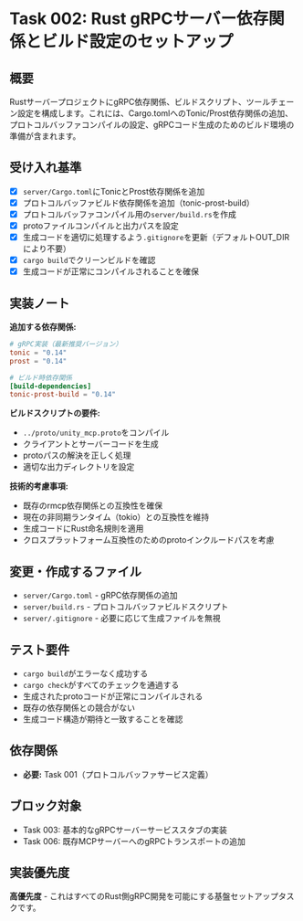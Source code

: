 # Task 002: Rust gRPCサーバー依存関係とビルド設定のセットアップ

## 概要

RustサーバープロジェクトにgRPC依存関係、ビルドスクリプト、ツールチェーン設定を構成します。これには、Cargo.tomlへのTonic/Prost依存関係の追加、プロトコルバッファコンパイルの設定、gRPCコード生成のためのビルド環境の準備が含まれます。

## 受け入れ基準

- [x] `server/Cargo.toml`にTonicとProst依存関係を追加
- [x] プロトコルバッファビルド依存関係を追加（tonic-prost-build）
- [x] プロトコルバッファコンパイル用の`server/build.rs`を作成
- [x] protoファイルコンパイルと出力パスを設定
- [x] 生成コードを適切に処理するよう`.gitignore`を更新（デフォルトOUT_DIRにより不要）
- [x] `cargo build`でクリーンビルドを確認
- [x] 生成コードが正常にコンパイルされることを確保

## 実装ノート

**追加する依存関係:**
```toml
# gRPC実装（最新推奨バージョン）
tonic = "0.14"
prost = "0.14"

# ビルド時依存関係
[build-dependencies]
tonic-prost-build = "0.14"
```

**ビルドスクリプトの要件:**
- `../proto/unity_mcp.proto`をコンパイル
- クライアントとサーバーコードを生成
- protoパスの解決を正しく処理
- 適切な出力ディレクトリを設定

**技術的考慮事項:**
- 既存のrmcp依存関係との互換性を確保
- 現在の非同期ランタイム（tokio）との互換性を維持
- 生成コードにRust命名規則を適用
- クロスプラットフォーム互換性のためのprotoインクルードパスを考慮

## 変更・作成するファイル

- `server/Cargo.toml` - gRPC依存関係の追加
- `server/build.rs` - プロトコルバッファビルドスクリプト
- `server/.gitignore` - 必要に応じて生成ファイルを無視

## テスト要件

- `cargo build`がエラーなく成功する
- `cargo check`がすべてのチェックを通過する
- 生成されたprotoコードが正常にコンパイルされる
- 既存の依存関係との競合がない
- 生成コード構造が期待と一致することを確認

## 依存関係

- **必要:** Task 001（プロトコルバッファサービス定義）

## ブロック対象

- Task 003: 基本的なgRPCサーバーサービススタブの実装
- Task 006: 既存MCPサーバーへのgRPCトランスポートの追加

## 実装優先度

**高優先度** - これはすべてのRust側gRPC開発を可能にする基盤セットアップタスクです。